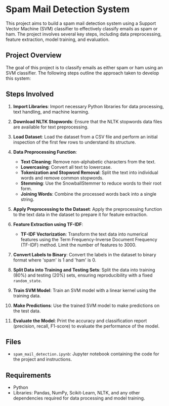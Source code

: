 # Spam Mail Detection System

This project aims to build a spam mail detection system using a Support Vector Machine (SVM) classifier to effectively classify emails as spam or ham. The project involves several key steps, including data preprocessing, feature extraction, model training, and evaluation.

## Project Overview

The goal of this project is to classify emails as either spam or ham using an SVM classifier. The following steps outline the approach taken to develop this system:

## Steps Involved

1. **Import Libraries**: Import necessary Python libraries for data processing, text handling, and machine learning.

2. **Download NLTK Stopwords**: Ensure that the NLTK stopwords data files are available for text preprocessing.

3. **Load Dataset**: Load the dataset from a CSV file and perform an initial inspection of the first few rows to understand its structure.

4. **Data Preprocessing Function**:
    - **Text Cleaning**: Remove non-alphabetic characters from the text.
    - **Lowercasing**: Convert all text to lowercase.
    - **Tokenization and Stopword Removal**: Split the text into individual words and remove common stopwords.
    - **Stemming**: Use the SnowballStemmer to reduce words to their root form.
    - **Joining Words**: Combine the processed words back into a single string.

5. **Apply Preprocessing to the Dataset**: Apply the preprocessing function to the text data in the dataset to prepare it for feature extraction.

6. **Feature Extraction using TF-IDF**:
    - **TF-IDF Vectorization**: Transform the text data into numerical features using the Term Frequency-Inverse Document Frequency (TF-IDF) method. Limit the number of features to 3000.

7. **Convert Labels to Binary**: Convert the labels in the dataset to binary format where 'spam' is 1 and 'ham' is 0.

8. **Split Data into Training and Testing Sets**: Split the data into training (80%) and testing (20%) sets, ensuring reproducibility with a fixed `random_state`.

9. **Train SVM Model**: Train an SVM model with a linear kernel using the training data.

10. **Make Predictions**: Use the trained SVM model to make predictions on the test data.

11. **Evaluate the Model**: Print the accuracy and classification report (precision, recall, F1-score) to evaluate the performance of the model.

## Files

- `spam_mail_detection.ipynb`: Jupyter notebook containing the code for the project and instructions.

## Requirements

- Python
- Libraries: Pandas, NumPy, Scikit-Learn, NLTK, and any other dependencies required for data processing and model training.

